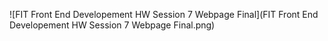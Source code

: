![FIT Front End Developement HW Session 7 Webpage Final](FIT Front End Developement HW Session 7 Webpage Final.png)
